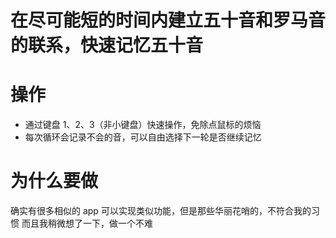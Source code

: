 # 在尽可能短的时间内建立五十音和罗马音的联系，快速记忆五十音

# 操作
- 通过键盘 1、2、3（非小键盘）快速操作，免除点鼠标的烦恼
- 每次循环会记录不会的音，可以自由选择下一轮是否继续记忆
  
# 为什么要做
确实有很多相似的 app 可以实现类似功能，但是那些华丽花哨的，不符合我的习惯
而且我稍微想了一下，做一个不难